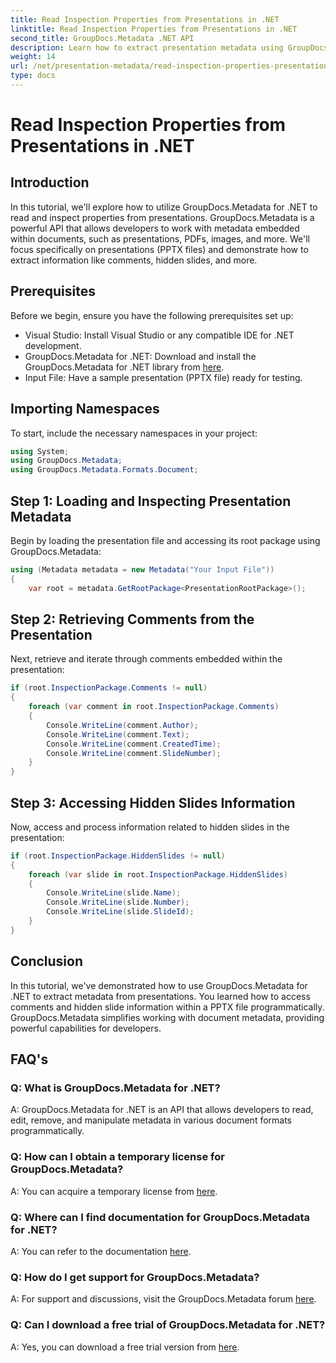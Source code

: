 ```yaml
---
title: Read Inspection Properties from Presentations in .NET
linktitle: Read Inspection Properties from Presentations in .NET
second_title: GroupDocs.Metadata .NET API
description: Learn how to extract presentation metadata using GroupDocs.Metadata for .NET. Access comments, hidden slides, and more programmatically.
weight: 14
url: /net/presentation-metadata/read-inspection-properties-presentations/
type: docs
---
```

# Read Inspection Properties from Presentations in .NET

## Introduction
In this tutorial, we'll explore how to utilize GroupDocs.Metadata for .NET to read and inspect properties from presentations. GroupDocs.Metadata is a powerful API that allows developers to work with metadata embedded within documents, such as presentations, PDFs, images, and more. We'll focus specifically on presentations (PPTX files) and demonstrate how to extract information like comments, hidden slides, and more.
## Prerequisites
Before we begin, ensure you have the following prerequisites set up:
- Visual Studio: Install Visual Studio or any compatible IDE for .NET development.
- GroupDocs.Metadata for .NET: Download and install the GroupDocs.Metadata for .NET library from [here](https://releases.groupdocs.com/metadata/net/).
- Input File: Have a sample presentation (PPTX file) ready for testing.
## Importing Namespaces
To start, include the necessary namespaces in your project:
```csharp
using System;
using GroupDocs.Metadata;
using GroupDocs.Metadata.Formats.Document;
```
## Step 1: Loading and Inspecting Presentation Metadata
Begin by loading the presentation file and accessing its root package using GroupDocs.Metadata:
```csharp
using (Metadata metadata = new Metadata("Your Input File"))
{
    var root = metadata.GetRootPackage<PresentationRootPackage>();
```
## Step 2: Retrieving Comments from the Presentation
Next, retrieve and iterate through comments embedded within the presentation:
```csharp
if (root.InspectionPackage.Comments != null)
{
    foreach (var comment in root.InspectionPackage.Comments)
    {
        Console.WriteLine(comment.Author);
        Console.WriteLine(comment.Text);
        Console.WriteLine(comment.CreatedTime);
        Console.WriteLine(comment.SlideNumber);
    }
}
```
## Step 3: Accessing Hidden Slides Information
Now, access and process information related to hidden slides in the presentation:
```csharp
if (root.InspectionPackage.HiddenSlides != null)
{
    foreach (var slide in root.InspectionPackage.HiddenSlides)
    {
        Console.WriteLine(slide.Name);
        Console.WriteLine(slide.Number);
        Console.WriteLine(slide.SlideId);
    }
}
```
## Conclusion
In this tutorial, we've demonstrated how to use GroupDocs.Metadata for .NET to extract metadata from presentations. You learned how to access comments and hidden slide information within a PPTX file programmatically. GroupDocs.Metadata simplifies working with document metadata, providing powerful capabilities for developers.

## FAQ's
### Q: What is GroupDocs.Metadata for .NET?
A: GroupDocs.Metadata for .NET is an API that allows developers to read, edit, remove, and manipulate metadata in various document formats programmatically.
### Q: How can I obtain a temporary license for GroupDocs.Metadata?
A: You can acquire a temporary license from [here](https://purchase.groupdocs.com/temporary-license/).
### Q: Where can I find documentation for GroupDocs.Metadata for .NET?
A: You can refer to the documentation [here](https://tutorials.groupdocs.com/metadata/net/).
### Q: How do I get support for GroupDocs.Metadata?
A: For support and discussions, visit the GroupDocs.Metadata forum [here](https://forum.groupdocs.com/c/metadata/14).
### Q: Can I download a free trial of GroupDocs.Metadata for .NET?
A: Yes, you can download a free trial version from [here](https://releases.groupdocs.com/).
